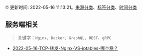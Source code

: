 :alarm_clock: 更新时间: 2022-05-16 11:13:21。[来源分类](../README.md)、[标签分类](../TAGS.md)、[时间分类](../TIMELINE.md)

## 服务端相关


> 关键字：`Nginx`、`Docker`、`GraphQL`、`REST`、`gRPC`



- [2022-05-16-TCP-转发-Nginx-VS-iptables-哪个稳？](https://www.v2ex.com/t/853232) 